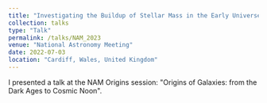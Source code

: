 ```yaml
---
title: "Investigating the Buildup of Stellar Mass in the Early Universe"
collection: talks
type: "Talk"
permalink: /talks/NAM_2023
venue: "National Astronomy Meeting"
date: 2022-07-03
location: "Cardiff, Wales, United Kingdom"
---
```


I presented a talk at the NAM Origins session: "Origins of Galaxies: from the Dark Ages to Cosmic Noon".
